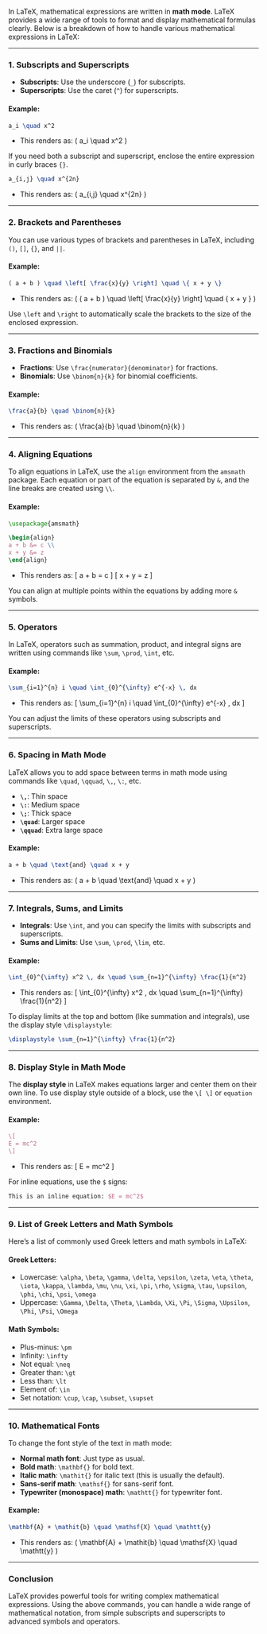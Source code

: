 In LaTeX, mathematical expressions are written in **math mode**. LaTeX provides a wide range of tools to format and display mathematical formulas clearly. Below is a breakdown of how to handle various mathematical expressions in LaTeX:

---

### **1. Subscripts and Superscripts**

- **Subscripts**: Use the underscore (`_`) for subscripts.
- **Superscripts**: Use the caret (`^`) for superscripts.

#### **Example:**
```latex
a_i \quad x^2
```
- This renders as: \( a_i \quad x^2 \)

If you need both a subscript and superscript, enclose the entire expression in curly braces `{}`.

```latex
a_{i,j} \quad x^{2n}
```
- This renders as: \( a_{i,j} \quad x^{2n} \)

---

### **2. Brackets and Parentheses**

You can use various types of brackets and parentheses in LaTeX, including `()`, `[]`, `{}`, and `||`.

#### **Example:**
```latex
( a + b ) \quad \left[ \frac{x}{y} \right] \quad \{ x + y \}
```
- This renders as: \( ( a + b ) \quad \left[ \frac{x}{y} \right] \quad \{ x + y \} \)

Use `\left` and `\right` to automatically scale the brackets to the size of the enclosed expression.

---

### **3. Fractions and Binomials**

- **Fractions**: Use `\frac{numerator}{denominator}` for fractions.
- **Binomials**: Use `\binom{n}{k}` for binomial coefficients.

#### **Example:**
```latex
\frac{a}{b} \quad \binom{n}{k}
```
- This renders as: \( \frac{a}{b} \quad \binom{n}{k} \)

---

### **4. Aligning Equations**

To align equations in LaTeX, use the `align` environment from the `amsmath` package. Each equation or part of the equation is separated by `&`, and the line breaks are created using `\\`.

#### **Example:**
```latex
\usepackage{amsmath}

\begin{align}
a + b &= c \\
x + y &= z
\end{align}
```
- This renders as:
\[
a + b = c
\]
\[
x + y = z
\]

You can align at multiple points within the equations by adding more `&` symbols.

---

### **5. Operators**

In LaTeX, operators such as summation, product, and integral signs are written using commands like `\sum`, `\prod`, `\int`, etc.

#### **Example:**
```latex
\sum_{i=1}^{n} i \quad \int_{0}^{\infty} e^{-x} \, dx
```
- This renders as: 
\[
\sum_{i=1}^{n} i \quad \int_{0}^{\infty} e^{-x} \, dx
\]

You can adjust the limits of these operators using subscripts and superscripts.

---

### **6. Spacing in Math Mode**

LaTeX allows you to add space between terms in math mode using commands like `\quad`, `\qquad`, `\,`, `\:`, etc.

- **`\,`**: Thin space
- **`\:`**: Medium space
- **`\;`**: Thick space
- **`\quad`**: Larger space
- **`\qquad`**: Extra large space

#### **Example:**
```latex
a + b \quad \text{and} \quad x + y
```
- This renders as: \( a + b \quad \text{and} \quad x + y \)

---

### **7. Integrals, Sums, and Limits**

- **Integrals**: Use `\int`, and you can specify the limits with subscripts and superscripts.
- **Sums and Limits**: Use `\sum`, `\prod`, `\lim`, etc.

#### **Example:**
```latex
\int_{0}^{\infty} x^2 \, dx \quad \sum_{n=1}^{\infty} \frac{1}{n^2}
```
- This renders as:
\[
\int_{0}^{\infty} x^2 \, dx \quad \sum_{n=1}^{\infty} \frac{1}{n^2}
\]

To display limits at the top and bottom (like summation and integrals), use the display style `\displaystyle`:

```latex
\displaystyle \sum_{n=1}^{\infty} \frac{1}{n^2}
```

---

### **8. Display Style in Math Mode**

The **display style** in LaTeX makes equations larger and center them on their own line. To use display style outside of a block, use the `\[ \]` or `equation` environment.

#### **Example:**
```latex
\[
E = mc^2
\]
```
- This renders as:
\[
E = mc^2
\]

For inline equations, use the `$` signs:

```latex
This is an inline equation: $E = mc^2$
```

---

### **9. List of Greek Letters and Math Symbols**

Here’s a list of commonly used Greek letters and math symbols in LaTeX:

#### **Greek Letters:**
- Lowercase: `\alpha`, `\beta`, `\gamma`, `\delta`, `\epsilon`, `\zeta`, `\eta`, `\theta`, `\iota`, `\kappa`, `\lambda`, `\mu`, `\nu`, `\xi`, `\pi`, `\rho`, `\sigma`, `\tau`, `\upsilon`, `\phi`, `\chi`, `\psi`, `\omega`
- Uppercase: `\Gamma`, `\Delta`, `\Theta`, `\Lambda`, `\Xi`, `\Pi`, `\Sigma`, `\Upsilon`, `\Phi`, `\Psi`, `\Omega`

#### **Math Symbols:**
- Plus-minus: `\pm`
- Infinity: `\infty`
- Not equal: `\neq`
- Greater than: `\gt`
- Less than: `\lt`
- Element of: `\in`
- Set notation: `\cup`, `\cap`, `\subset`, `\supset`

---

### **10. Mathematical Fonts**

To change the font style of the text in math mode:

- **Normal math font**: Just type as usual.
- **Bold math**: `\mathbf{}` for bold text.
- **Italic math**: `\mathit{}` for italic text (this is usually the default).
- **Sans-serif math**: `\mathsf{}` for sans-serif font.
- **Typewriter (monospace) math**: `\mathtt{}` for typewriter font.

#### **Example:**
```latex
\mathbf{A} + \mathit{b} \quad \mathsf{X} \quad \mathtt{y}
```
- This renders as: \( \mathbf{A} + \mathit{b} \quad \mathsf{X} \quad \mathtt{y} \)

---

### **Conclusion**

LaTeX provides powerful tools for writing complex mathematical expressions. Using the above commands, you can handle a wide range of mathematical notation, from simple subscripts and superscripts to advanced symbols and operators.
